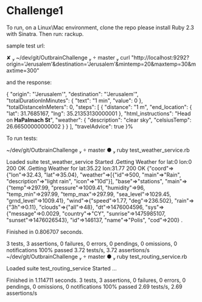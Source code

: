 # Challenge1

To run, on a Linux\Mac environment, 
clone the repo
please install Ruby 2.3 with Sinatra.
Then run: rackup.

sample test url:

 ✘  ~/dev/git/OutbrainChallenge   master  curl "http://localhost:9292?origin='Jerusalem'&destination='Jerusalem'&mintemp=20&maxtemp=30&maxtime=300"

and the response:


{
  "origin": "'Jerusalem'",
  "destination": "'Jerusalem'",
  "totalDurationInMinutes": {
    "text": "1 min",
    "value": 0
  },
  "totalDistanceInMeters": 0,
  "steps": [
    {
      "distance": "1 m",
      "end_location": {
        "lat": 31.7685167,
        "lng": 35.21353130000001
      },
      "html_instructions": "Head on <b>HaPalmach St</b>",
      "weather": {
        "description": "clear sky",
        "celsiusTemp": 26.66500000000002
      }
    }
  ],
  "travelAdvice": true
}%

To run tests:

 ~/dev/git/OutbrainChallenge   master ●  ruby test_weather_service.rb
 
Loaded suite test_weather_service
Started
.Getting Weather for lat:0 lon:0
200
OK
.Getting Weather for lat:35.22 lon:31.77
200
OK
{"coord"=>{"lon"=>32.43, "lat"=>35.04}, "weather"=>[{"id"=>500, "main"=>"Rain", "description"=>"light rain", "icon"=>"10d"}], "base"=>"stations", "main"=>{"temp"=>297.99, "pressure"=>1009.41, "humidity"=>96, "temp_min"=>297.99, "temp_max"=>297.99, "sea_level"=>1029.45, "grnd_level"=>1009.41}, "wind"=>{"speed"=>1.77, "deg"=>236.502}, "rain"=>{"3h"=>0.11}, "clouds"=>{"all"=>48}, "dt"=>1476004596, "sys"=>{"message"=>0.0029, "country"=>"CY", "sunrise"=>1475985107, "sunset"=>1476026543}, "id"=>146137, "name"=>"Polis", "cod"=>200}
.

Finished in 0.806707 seconds.

3 tests, 3 assertions, 0 failures, 0 errors, 0 pendings, 0 omissions, 0 notifications
100% passed
3.72 tests/s, 3.72 assertions/s
 ~/dev/git/OutbrainChallenge   master ●  ruby test_routing_service.rb

Loaded suite test_routing_service
Started
...

Finished in 1.114711 seconds.
3 tests, 3 assertions, 0 failures, 0 errors, 0 pendings, 0 omissions, 0 notifications
100% passed
2.69 tests/s, 2.69 assertions/s

